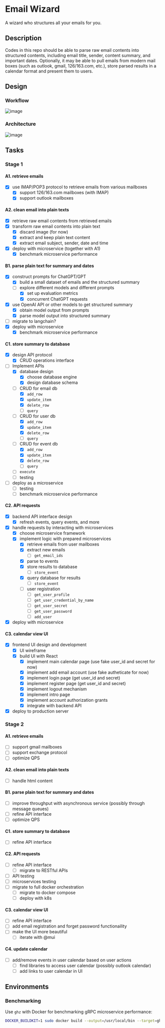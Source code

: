 # Email Wizard

A wizard who structures all your emails for you.

## Description

Codes in this repo should be able to parse raw email contents into structured contents, including email title, sender, content summary, and important dates. Optionally, it may be able to pull emails from modern mail boxes (such as outlook, gmail, 126/163.com, etc.), store parsed results in a calendar format and present them to users.

## Design

### Workflow

![image](assets/workflow.drawio.svg)

### Architecture

![image](assets/architecture.drawio.svg)

## Tasks

### Stage 1

#### A1. retrieve emails

- [x] use IMAP/POP3 protocol to retrieve emails from various mailboxes
  - [x] support 126/163.com mailboxes (with IMAP)
  - [x] support outlook mailboxes

#### A2. clean email into plain texts

- [x] retrieve raw email contents from retrieved emails
- [x] transform raw email contents into plain text
  - [x] discard image (for now)
  - [x] extract and keep plain text content
  - [x] extract email subject, sender, date and time
- [x] deploy with microservice (together with A1)
  - [x] benchmark microservice performance

#### B1. parse plain text for summary and dates

- [x] construct prompts for ChatGPT/GPT
  - [x] build a small dataset of emails and the structured summary
  - [ ] explore different models and different prompts
    - [x] set up evaluation metrics
    - [x] concurrent ChatGPT requests
- [x] use OpenAI API or other models to get structured summary
  - [x] obtain model output from prompts
  - [x] parse model output into structured summary
- [ ] migrate to langchain?
- [x] deploy with microservice
  - [x] benchmark microservice performance

#### C1. store summary to database

- [x] design API protocol
  - [x] CRUD operations interface
- [ ] Implement APIs
  - [x] database design
    - [x] choose database engine
    - [x] design database schema
  - [ ] CRUD for email db
    - [x] `add_row`
    - [x] `update_item`
    - [x] `delete_row`
    - [ ] `query`
  - [ ] CRUD for user db
    - [x] `add_row`
    - [x] `update_item`
    - [x] `delete_row`
    - [ ] `query`
  - [ ] CRUD for event db
    - [x] `add_row`
    - [x] `update_item`
    - [x] `delete_row`
    - [ ] `query`
  - [ ] `execute`
  - [ ] testing
- [ ] deploy as a microservice
  - [ ] testing
  - [ ] benchmark microservice performance

#### C2. API requests

- [x] backend API interface design
  - [x] refresh events, query events, and more
- [x] handle requests by interacting with microservices
  - [x] choose microservice framework
  - [x] implement logic with prepared microservices
    - [x] retrieve emails from user mailboxes
    - [x] extract new emails
      - [ ] `get_email_ids`
    - [x] parse to events
    - [x] store results to database
      - [ ] `store_event`
    - [x] query database for results
      - [ ] `store_event`
    - [ ] user registration
      - [ ] `get_user_profile`
      - [ ] `get_user_credential_by_name`
      - [ ] `get_user_secret`
      - [ ] `get_user_password`
      - [ ] `add_user`
- [x] deploy with microservice

#### C3. calendar view UI

- [x] frontend UI design and development
  - [x] UI wireframe
  - [x] build UI with React
    - [x] implement main calendar page (use fake user_id and secret for now)
    - [x] implement add email account (use fake autheticate for now)
    - [x] implement login page (get user_id and secret)
    - [x] implement register page (get user_id and secret)
    - [x] implement logout mechanism
    - [x] implement intro page
    - [x] implement account authorization grants
    - [x] integrate with backend API
- [x] deploy to production server

### Stage 2

#### A1. retrieve emails

- [ ] support gmail mailboxes
- [ ] support exchange protocol
- [ ] optimize QPS

#### A2. clean email into plain texts

- [ ] handle html content

#### B1. parse plain text for summary and dates

- [ ] improve throughput with asynchronous service (possibly through message queues)
- [ ] refine API interface
- [ ] optimize QPS

#### C1. store summary to database

- [ ] refine API interface

#### C2. API requests

- [ ] refine API interface
  - [ ] migrate to RESTful APIs
- [ ] API testing
- [ ] microservices testing
- [ ] migrate to full docker orchestration
  - [ ] migrate to docker compose
  - [ ] deploy with k8s

#### C3. calendar view UI

- [ ] refine API interface
- [ ] add email registration and forget password functionaility
- [ ] make the UI more beautiful
  - [ ] iterate with @mui

#### C4. update calendar

- [ ] add/remove events in user calendar based on user actions
  - [ ] find libraries to access user calendar (possibly outlook calendar)
  - [ ] add links to user calendar in UI

## Environments

### Benchmarking

Use `ghz` with Docker for benchmarking gRPC microservice performance:

```bash
DOCKER_BUILDKIT=1 sudo docker build --output=/usr/local/bin --target=ghz-binary-built https://github.com/bojand/ghz.git
```
